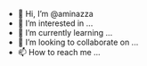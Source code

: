 - 👋 Hi, I’m @aminazza
- 👀 I’m interested in ...
- 🌱 I’m currently learning ...
- 💞️ I’m looking to collaborate on ...
- 📫 How to reach me ...

<!---
aminazza/aminazza is a ✨ special ✨ repository because its `README.md` (this file) appears on your GitHub profile.
You can click the Preview link to take a look at your changes.
--->
